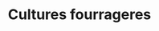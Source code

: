 ---
title: Cultures fourrageres
longTitle: 'Cultures fourragères'
tags:
- gccommon
french:
- "[[Forage crops]]"
---